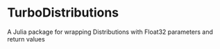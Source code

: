 # TurboDistributions
 A Julia package for wrapping Distributions with Float32 parameters and return values
